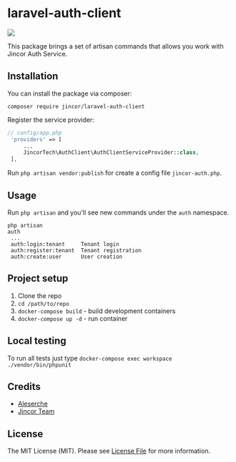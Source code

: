 # laravel-auth-client
![](https://habrastorage.org/webt/59/d5/42/59d542206afbe280817420.png)

This package brings a set of artisan commands that allows you work with Jincor Auth Service.

Installation
------------
You can install the package via composer:

`composer require jincor/laravel-auth-client`

Register the service provider:

```PHP
// config/app.php
 'providers' => [
     ...
     JincorTech\AuthClient\AuthClientServiceProvider::class,
 ],
 ```

Run `php artisan vendor:publish` for create a config file `jincor-auth.php`.
 
 Usage
 -----
 Run `php artisan` and you'll see new commands under the `auth` namespace.
 
 ```$bash
 php artisan
 auth
  ...
  auth:login:tenant     Tenant login
  auth:register:tenant  Tenant registration
  auth:create:user      User creation
```

Project setup
-------------
1. Clone the repo
2. `cd /path/to/repo`
3. `docker-compose build` - build development containers
4. `docker-compose up -d` - run container

Local testing
-------------
To run all tests just type `docker-compose exec workspace ./vendor/bin/phpunit`

Credits
-------
* [Aleserche](https://github.com/Aleserche)
* [Jincor Team](https://jincor.com)

License
-------
The MIT License (MIT). Please see [License File](LICENSE) for more information.
